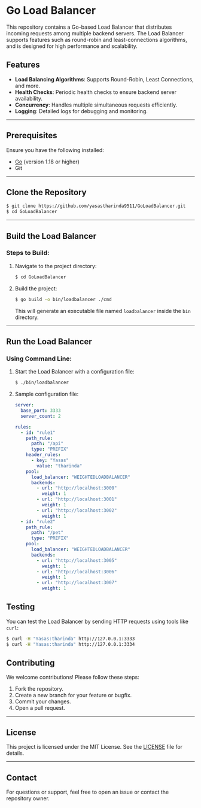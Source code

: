 # Go Load Balancer

This repository contains a Go-based Load Balancer that distributes incoming requests among multiple backend servers. The Load Balancer supports features such as round-robin and least-connections algorithms, and is designed for high performance and scalability.

## Features

- **Load Balancing Algorithms**: Supports Round-Robin, Least Connections, and more.
- **Health Checks**: Periodic health checks to ensure backend server availability.
- **Concurrency**: Handles multiple simultaneous requests efficiently.
- **Logging**: Detailed logs for debugging and monitoring.

---

## Prerequisites

Ensure you have the following installed:

- [Go](https://golang.org/dl/) (version 1.18 or higher)
- Git

---

## Clone the Repository

```bash
$ git clone https://github.com/yasastharinda9511/GoLoadBalancer.git
$ cd GoLoadBalancer
```

---

## Build the Load Balancer

### Steps to Build:
1. Navigate to the project directory:

   ```bash
   $ cd GoLoadBalancer
   ```

2. Build the project:

   ```bash
   $ go build -o bin/loadbalancer ./cmd
   ```

   This will generate an executable file named `loadbalancer` inside the `bin` directory.

---

## Run the Load Balancer

### Using Command Line:

1. Start the Load Balancer with a configuration file:

   ```bash
   $ ./bin/loadbalancer
   ```

2. Sample configuration file:

   ```yaml
   server:
     base_port: 3333
     server_count: 2

   rules:
     - id: "rule1"
       path_rule:
         path: "/api"
         type: "PREFIX"
       header_rules:
         - key: "Yasas"
           value: "tharinda"
       pool:
         load_balancer: "WEIGHTEDLOADBALANCER"
         backends:
           - url: "http://localhost:3000"
             weight: 1
           - url: "http://localhost:3001"
             weight: 1
           - url: "http://localhost:3002"
             weight: 1
     - id: "rule2"
       path_rule:
         path: "/pet"
         type: "PREFIX"
       pool:
         load_balancer: "WEIGHTEDLOADBALANCER"
         backends:
           - url: "http://localhost:3005"
             weight: 1
           - url: "http://localhost:3006"
             weight: 1
           - url: "http://localhost:3007"
             weight: 1
   ```

## Testing

You can test the Load Balancer by sending HTTP requests using tools like `curl`:

```bash
$ curl -H "Yasas:tharinda" http://127.0.0.1:3333
$ curl -H "Yasas:tharinda" http://127.0.0.1:3334
```

## Contributing

We welcome contributions! Please follow these steps:

1. Fork the repository.
2. Create a new branch for your feature or bugfix.
3. Commit your changes.
4. Open a pull request.

---

## License

This project is licensed under the MIT License. See the [LICENSE](LICENSE) file for details.

---

## Contact

For questions or support, feel free to open an issue or contact the repository owner.

